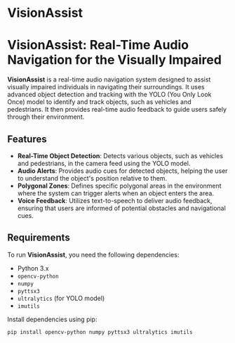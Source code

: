 # VisionAssist

# VisionAssist: Real-Time Audio Navigation for the Visually Impaired


**VisionAssist** is a real-time audio navigation system designed to assist visually impaired individuals in navigating their surroundings. It uses advanced object detection and tracking with the YOLO (You Only Look Once) model to identify and track objects, such as vehicles and pedestrians. It then provides real-time audio feedback to guide users safely through their environment.

## Features

- **Real-Time Object Detection**: Detects various objects, such as vehicles and pedestrians, in the camera feed using the YOLO model.
- **Audio Alerts**: Provides audio cues for detected objects, helping the user to understand the object's position relative to them.
- **Polygonal Zones**: Defines specific polygonal areas in the environment where the system can trigger alerts when an object enters the area.
- **Voice Feedback**: Utilizes text-to-speech to deliver audio feedback, ensuring that users are informed of potential obstacles and navigational cues.

## Requirements

To run **VisionAssist**, you need the following dependencies:

- Python 3.x
- `opencv-python`
- `numpy`
- `pyttsx3`
- `ultralytics` (for YOLO model)
- `imutils`

Install dependencies using pip:

```bash
pip install opencv-python numpy pyttsx3 ultralytics imutils
